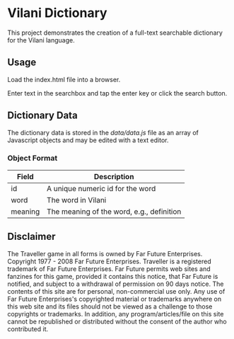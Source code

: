 # Vilani Dictionary

This project demonstrates the creation of a full-text searchable dictionary for the Vilani language.

## Usage

Load the index.html file into a browser.

Enter text in the searchbox and tap the enter key or click the search button.

## Dictionary Data

The dictionary data is stored in the *data/data.js* file as an array of Javascript objects and may be edited with a text editor.

### Object Format

<table>
  <thead>
    <tr>
      <th>Field</th>
      <th>Description</th>
  </thead>
  <tbody>
    <tr>
      <td>id</td>
      <td>A unique numeric id for the word</td>
    </tr>
    <tr>
      <td>word</td>
      <td>The word in Vilani</td>
    </tr>
    <tr>
      <td>meaning</td>
      <td>The meaning of the word, e.g., definition</td>
  </tbody>
</table>

## Disclaimer

The Traveller game in all forms is owned by Far Future Enterprises. Copyright 1977 - 2008 Far Future Enterprises. Traveller is a registered trademark of Far Future Enterprises. Far Future permits web sites and fanzines for this game, provided it contains this notice, that Far Future is notified, and subject to a withdrawal of permission on 90 days notice. The contents of this site are for personal, non-commercial use only. Any use of Far Future Enterprises's copyrighted material or trademarks anywhere on this web site and its files should not be viewed as a challenge to those copyrights or trademarks. In addition, any program/articles/file on this site cannot be republished or distributed without the consent of the author who contributed it.
